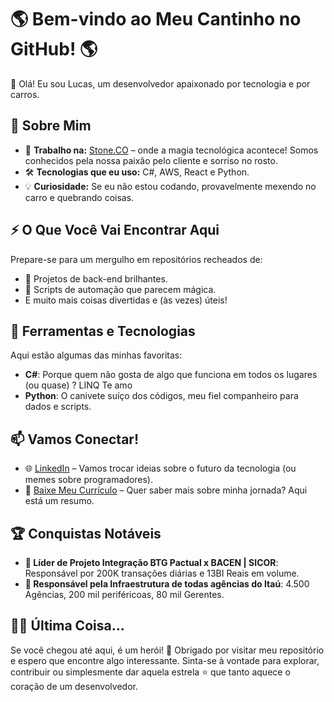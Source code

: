 # 🌎 Bem-vindo ao Meu Cantinho no GitHub! 🌎

👋 Olá! Eu sou Lucas, um desenvolvedor apaixonado por tecnologia e por carros.

## 🚀 Sobre Mim

- 💼 **Trabalho na:** [Stone.CO](https://www.stone.com.br/) – onde a magia tecnológica acontece! Somos conhecidos pela nossa paixão pelo cliente e sorriso no rosto. 
- 🛠️ **Tecnologias que eu uso:** C#, AWS, React e Python.
- 💡 **Curiosidade:** Se eu não estou codando, provavelmente mexendo no carro e quebrando coisas.

## ⚡ O Que Você Vai Encontrar Aqui

Prepare-se para um mergulho em repositórios recheados de:
- 🔧 Projetos de back-end brilhantes.
- 🧠 Scripts de automação que parecem mágica.
- E muito mais coisas divertidas e (às vezes) úteis!

## 🧰 Ferramentas e Tecnologias

Aqui estão algumas das minhas favoritas:
- **C#**: Porque quem não gosta de algo que funciona em todos os lugares (ou quase) ? LINQ Te amo
- **Python**: O canivete suíço dos códigos, meu fiel companheiro para dados e scripts.

## 📫 Vamos Conectar!

- 🌐 [LinkedIn](https://www.linkedin.com/in/santosludev/) – Vamos trocar ideias sobre o futuro da tecnologia (ou memes sobre programadores).
- 📄 [Baixe Meu Currículo](https://github.com/itsluucasdev/itsluucasdev/blob/master/Resume-Lucas.pdf) – Quer saber mais sobre minha jornada? Aqui está um resumo.

## 🏆 Conquistas Notáveis

- **🥇 Líder de Projeto Integração BTG Pactual x BACEN | SICOR**: Responsável por 200K transações diárias e 13BI Reais em volume.
- **💼 Responsável pela Infraestrutura de todas agências do Itaú**: 4.500 Agências, 200 mil periféricoas, 80 mil Gerentes.

## 🏃‍♂️ Última Coisa...

Se você chegou até aqui, é um herói! 🌟 Obrigado por visitar meu repositório e espero que encontre algo interessante. Sinta-se à vontade para explorar, contribuir ou simplesmente dar aquela estrela ⭐ que tanto aquece o coração de um desenvolvedor.
